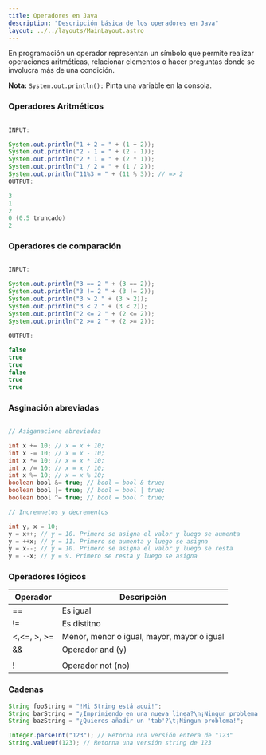 ```yaml
---
title: Operadores en Java
description: "Descripción básica de los operadores en Java"
layout: ../../layouts/MainLayout.astro
---
```

En programación un operador representan un símbolo que permite realizar operaciones aritméticas, relacionar elementos o hacer preguntas donde se involucra más de una condición.

**Nota:** `System.out.println():` Pinta una variable en la consola.
### Operadores Aritméticos 
```java

INPUT: 

System.out.println("1 + 2 = " + (1 + 2)); 
System.out.println("2 - 1 = " + (2 - 1)); 
System.out.println("2 * 1 = " + (2 * 1)); 
System.out.println("1 / 2 = " + (1 / 2)); 
System.out.println("11%3 = " + (11 % 3)); // => 2
OUTPUT: 

3 
1
2
0 (0.5 truncado)
2

```
### Operadores de comparación

```java 

INPUT:

System.out.println("3 == 2 " + (3 == 2)); 
System.out.println("3 != 2 " + (3 != 2)); 
System.out.println("3 > 2 " + (3 > 2));
System.out.println("3 < 2 " + (3 < 2)); 
System.out.println("2 <= 2 " + (2 <= 2));
System.out.println("2 >= 2 " + (2 >= 2));

OUTPUT:

false 
true 
true 
false 
true 
true
```

### Asginación abreviadas 

```java 

// Asiganacione abreviadas

int x += 10; // x = x + 10;
int x -= 10; // x = x - 10;
int x *= 10; // x = x * 10;
int x /= 10; // x = x / 10;
int x %= 10; // x = x % 10;
boolean bool &= true; // bool = bool & true;
boolean bool |= true; // bool = bool | true;
boolean bool ^= true; // bool = bool ^ true;

// Incremnetos y decrementos

int y, x = 10;
y = x++; // y = 10. Primero se asigna el valor y luego se aumenta
y = ++x; // y = 11. Primero se aumenta y luego se asigna
y = x--; // y = 10. Primero se asigna el valor y luego se resta
y = --x; // y = 9. Primero se resta y luego se asigna
```

### Operadores lógicos

| Operador | Descripción | 
| -- | -- |
| == | Es igual |
| != |Es distitno | 
|<,<=, >, >= | Menor, menor o igual, mayor, mayor o igual|
| && | Operador and (y) |
||| | Operador or (o) |
|! | Operador not (no)|

### Cadenas 

```java 
String fooString = "!Mi String está aqui!";
String barString = "¿Imprimiendo en una nueva linea?\n¡Ningun problema!";
String bazString = "¿Quieres añadir un 'tab'?\t¡Ningun problema!";

Integer.parseInt("123"); // Retorna una versión entera de "123"
String.valueOf(123); // Retorna una versión string de 123
```

